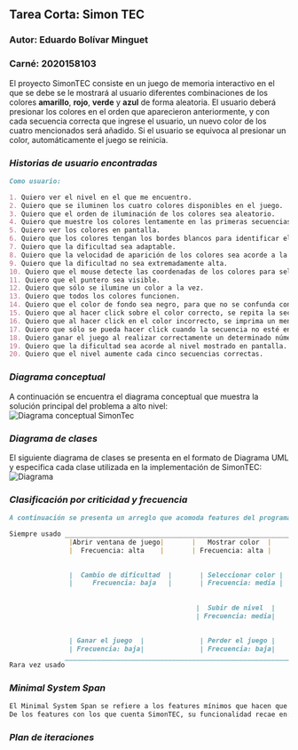 ## Tarea Corta: Simon TEC
### Autor: Eduardo Bolívar Minguet
### Carné: 2020158103

El proyecto SimonTEC consiste en un juego de memoria interactivo en el que se debe se le mostrará al usuario diferentes combinaciones de los colores **amarillo**, **rojo**, **verde** y **azul** de forma aleatoria. El usuario deberá presionar los colores en el orden que aparecieron anteriormente, y con cada secuencia correcta que ingrese el usuario, un nuevo color de los cuatro mencionados será añadido. Si el usuario se equivoca al presionar un color, automáticamente el juego se reinicia.    

### _Historias de usuario encontradas_
```markdown
Como usuario:

1. Quiero ver el nivel en el que me encuentro.
2. Quiero que se iluminen los cuatro colores disponibles en el juego.
3. Quiero que el orden de iluminación de los colores sea aleatorio.
4. Quiero que muestre los colores lentamente en las primeras secuencias.
5. Quiero ver los colores en pantalla.
6. Quiero que los colores tengan los bordes blancos para identificar el área cuando no estén iluminados.
7. Quiero que la dificultad sea adaptable.
8. Quiero que la velocidad de aparición de los colores sea acorde a la dificultad actual.
9. Quiero que la dificultad no sea extremadamente alta.
10. Quiero que el mouse detecte las coordenadas de los colores para seleccionarlo.
11. Quiero que el puntero sea visible.
12. Quiero que sólo se ilumine un color a la vez.
13. Quiero que todos los colores funcionen.
14. Quiero que el color de fondo sea negro, para que no se confunda con los colores en juego.
15. Quiero que al hacer click sobre el color correcto, se repita la secuencia con otra iluminación al final.
16. Quiero que al hacer click en el color incorrecto, se imprima un mensaje en consola que lo comunique.
17. Quiero que sólo se pueda hacer click cuando la secuencia no esté en ejecución. 
18. Quiero ganar el juego al realizar correctamente un determinado número de secuencias.
19. Quiero que la dificultad sea acorde al nivel mostrado en pantalla.
20. Quiero que el nivel aumente cada cinco secuencias correctas. 
```
### _Diagrama conceptual_
A continuación se encuentra el diagrama conceptual que muestra la solución principal del problema a alto nivel: 
![Diagrama conceptual SimonTec](https://user-images.githubusercontent.com/62963679/116627385-4528c900-a90a-11eb-9374-d34a5064d000.png)

### _Diagrama de clases_
El siguiente diagrama de clases se presenta en el formato de Diagrama UML y especifica cada clase utilizada en la implementación de SimonTEC: ![Diagrama](src)

### _Clasificación por criticidad y frecuencia_
```markdown
A continuación se presenta un arreglo que acomoda features del programa SimonTEC entre barras verticales: 

Siempre usado ___________________________________________________________________________________________________________________
               |Abrir ventana de juego|       |   Mostrar color  |         |Mostrar nivel actual|      | Repetir secuencia |       
               |  Frecuencia: alta    |       | Frecuencia: alta |         |  Frecuencia: baja  |      | Frecuencia: media |

                      
               |  Cambio de dificultad  |       | Seleccionar color |            | Añadir color a la secuencia |
               |     Frecuencia: baja   |       | Frecuencia: media |            |       Frecuencia: baja      |
                      
                      
                                               |  Subir de nivel  |
                                               | Frecuencia: media|

                      
               | Ganar el juego  |              | Perder el juego |              
               | Frecuencia: baja|              | Frecuencia: baja|              
              ____________________________________________________________________________________________________________________
Rara vez usado
```
### _Minimal System Span_
```markdown
El Minimal System Span se refiere a los features mínimos que hacen que el programa sea funcional. 
De los features con los que cuenta SimonTEC, su funcionalidad recae en:


```
### _Plan de iteraciones_
```markdown
``` 
